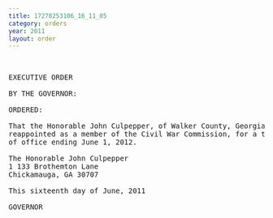 ```yaml
---
title: 17278253106_16_11_05
category: orders
year: 2011
layout: order
---
```


<pre> 

EXECUTIVE ORDER

BY THE GOVERNOR:

ORDERED:

That the Honorable John Culpepper, of Walker County, Georgia, is
reappointed as a member of the Civil War Commission, for a term
of office ending June 1, 2012.

The Honorable John Culpepper
1 133 Brothemton Lane
Chickamauga, GA 30707

This sixteenth day of June, 2011

GOVERNOR

</pre>
